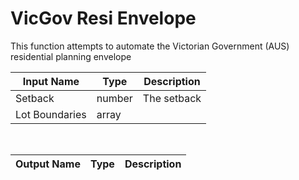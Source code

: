 

# VicGov Resi Envelope

This function attempts to automate the Victorian Government (AUS) residential planning envelope

|Input Name|Type|Description|
|---|---|---|
|Setback|number|The setback|
|Lot Boundaries|array||


<br>

|Output Name|Type|Description|
|---|---|---|

